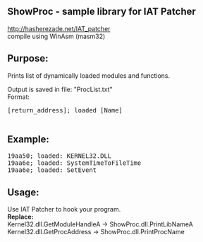 ShowProc - sample library for IAT Patcher
--
http://hasherezade.net/IAT_patcher<br/>
compile using WinAsm (masm32)<br/>

Purpose:<br/>
-
Prints list of dynamically loaded modules and functions. <br/>

Output is saved in file: "ProcList.txt"<br/>
Format:<br/>
<pre>
[return_address]; loaded [Name]<br/>
</pre>
Example:<br/>
--
<pre>
19aa50; loaded: KERNEL32.DLL
19aa6e; loaded: SystemTimeToFileTime
19aa6e; loaded: SetEvent
</pre>
Usage:<br/>
--
Use IAT Patcher to hook your program.<br/>
<b>Replace:</b><br/>
Kernel32.dll.GetModuleHandleA -> ShowProc.dll.PrintLibNameA<br/>
Kernel32.dll.GetProcAddress -> ShowProc.dll.PrintProcName</br>
